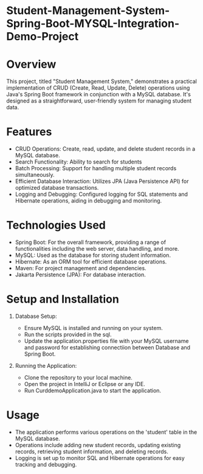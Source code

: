 # Student-Management-System-Spring-Boot-MYSQL-Integration-Demo-Project

# Overview
This project, titled "Student Management System," demonstrates a practical implementation of CRUD (Create, Read, Update, Delete) operations using Java's Spring Boot framework in conjunction with a MySQL database. It's designed as a straightforward, user-friendly system for managing student data.

# Features
- CRUD Operations: Create, read, update, and delete student records in a MySQL database.
- Search Functionality: Ability to search for students
- Batch Processing: Support for handling multiple student records simultaneously.
- Efficient Database Interaction: Utilizes JPA (Java Persistence API) for optimized database transactions.
- Logging and Debugging: Configured logging for SQL statements and Hibernate operations, aiding in debugging and monitoring.

# Technologies Used
- Spring Boot: For the overall framework, providing a range of functionalities including the web server, data handling, and more.
- MySQL: Used as the database for storing student information.
- Hibernate: As an ORM tool for efficient database operations.
- Maven: For project management and dependencies.
- Jakarta Persistence (JPA): For database interaction.

# Setup and Installation

1. Database Setup:
   - Ensure MySQL is installed and running on your system.
   - Run the scripts provided in the sql.
   - Update the application.properties file with your MySQL username and password for establishing connectiion between Database and Spring Boot.

2. Running the Application:
   - Clone the repository to your local machine.
   - Open the project in IntelliJ or Eclipse or any IDE.
   - Run CurddemoApplication.java to start the application.

# Usage
- The application performs various operations on the 'student' table in the MySQL database.
- Operations include adding new student records, updating existing records, retrieving student information, and deleting records.
- Logging is set up to monitor SQL and Hibernate operations for easy tracking and debugging.
